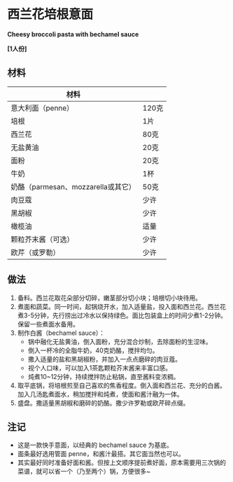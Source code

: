 # 西兰花培根意面

__Cheesy broccoli pasta with bechamel sauce__

__[1人份]__

## 材料

| 材料 |   |
| --- | --- |
| 意大利面（penne） | 120克 |
| 培根 | 1片 |
| 西兰花 | 80克 |
| 无盐黄油 | 20克 |
| 面粉 | 20克 |
| 牛奶 | 1杯 |
| 奶酪（parmesan、mozzarella或其它） | 50克 |
| 肉豆蔻 | 少许 |
| 黑胡椒 | 少许 |
| 橄榄油 | 适量 |
| 颗粒芥末酱（可选） | 少许 |
| 欧芹（或罗勒） | 少许 |

## 做法

1. 备料。西兰花取花朵部分切碎，嫩茎部分切小块；培根切小块待用。
2. 煮面和蔬菜。同一时间，起锅烧开水，加入适量盐，投入面和西兰花。西兰花煮3-5分钟，先行捞出过冷水以保持绿色。面比包装盒上的时间少煮1-2分钟。保留一些煮面水备用。
3. 制作白酱（bechamel sauce）：
	- 锅中融化无盐黄油，倒入面粉，充分混合炒制，去除面粉的生涩味。
	- 倒入一杯冷的全脂牛奶，40克奶酪，搅拌均匀。
	- 撒入适量的盐和黑胡椒粉，并加入一点点磨碎的肉豆蔻。
	- 视个人口味，可以加入1茶匙颗粒芥末酱来丰富口感。
	- 炖煮10~12分钟，持续搅拌防止粘锅，直至酱料变浓稠。
3. 取平底锅，将培根煎至自己喜欢的焦香程度。倒入面和西兰花、充分的白酱。加入几汤匙煮面水，稍加搅拌和炖煮，使面和酱汁融为一体。
4. 盛盘。撒适量黑胡椒和磨碎的奶酪。撒少许罗勒或欧芹碎点缀。

## 注记

- 这是一款快手意面，以经典的 bechamel sauce 为基底。
- 面条最好选用管面 penne，和酱汁最搭。其它面当然也可以。
- 其实最好同时准备好面和酱。但按上文顺序提前煮好面，原本需要用三次锅的菜谱，就可以省一个（乃至两个）锅，方便很多~